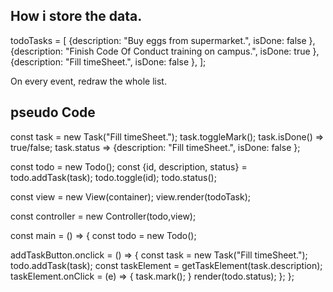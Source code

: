  ## How i store the data.
todoTasks = [
  {description: "Buy eggs from supermarket.", isDone: false },
  {description: "Finish Code Of Conduct training on campus.", isDone: true },
  {description: "Fill timeSheet.", isDone: false },
];

On every event, redraw the whole list.

## pseudo Code
const task = new Task("Fill timeSheet.");
task.toggleMark();
task.isDone() => true/false;
task.status => {description: "Fill timeSheet.", isDone: false };

const todo = new Todo();
const {id, description, status} = todo.addTask(task);
todo.toggle(id);
todo.status();

const view = new View(container);
view.render(todoTask);

const controller = new Controller(todo,view);


const main = () => {
  const todo = new Todo();

  addTaskButton.onclick = () => {
    const task = new Task("Fill timeSheet.");
    todo.addTask(task);
    const taskElement = getTaskElement(task.description);
    taskElement.onClick = (e) => {
      task.mark();
    }
    render(todo.status);
  };
};